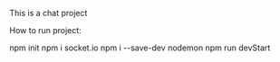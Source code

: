 This is a chat project

How to run project:

npm init
npm i socket.io
npm i --save-dev nodemon
npm run devStart
